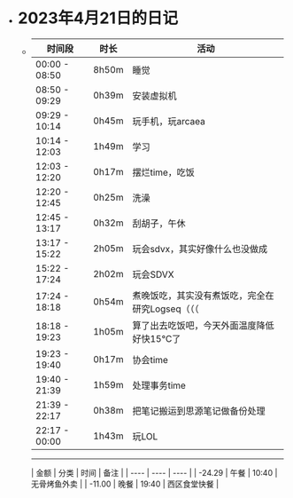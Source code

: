 - # 2023年4月21日的日记
	- | 时间段 | 时长 | 活动 |
	  | ---- | ---- | ---- |
	  | 00:00 - 08:50 | 8h50m | 睡觉 |
	  | 08:50 - 09:29 | 0h39m | 安装虚拟机 |
	  | 09:29 - 10:14 | 0h45m | 玩手机，玩arcaea |
	  | 10:14 - 12:03 | 1h49m | 学习 |
	  | 12:03 - 12:20 | 0h17m | 摆烂time，吃饭 |
	  | 12:20 - 12:45 | 0h25m | 洗澡 |
	  | 12:45 - 13:17 | 0h32m | 刮胡子，午休 |
	  | 13:17 - 15:22 | 2h05m | 玩会sdvx，其实好像什么也没做成 |
	  | 15:22 - 17:24 | 2h02m | 玩会SDVX |
	  | 17:24 - 18:18 | 0h54m | 煮晚饭吃，其实没有煮饭吃，完全在研究Logseq（（（ |
	  | 18:18 - 19:23 | 1h05m | 算了出去吃饭吧，今天外面温度降低好快15℃了 |
	  | 19:23 - 19:40 | 0h17m | 协会time |
	  | 19:40 - 21:39 | 1h59m | 处理事务time |
	  | 21:39 - 22:17 | 0h38m | 把笔记搬运到思源笔记做备份处理 |
	  | 22:17 - 00:00 | 1h43m | 玩LOL |
	  ---
	  | 金额 | 分类 | 时间 | 备注 |
	  | ---- | ---- | ---- |
	  | -24.29 | 午餐 | 10:40 | 无骨烤鱼外卖 |
	  | -11.00 | 晚餐 | 19:40 | 西区食堂快餐 |